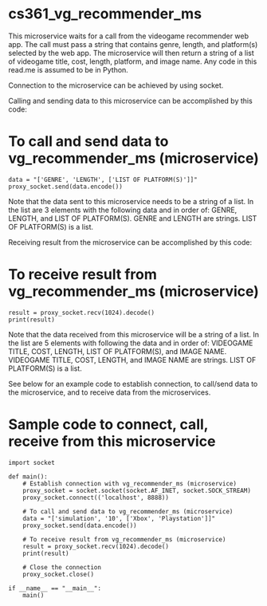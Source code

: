 # cs361_vg_recommender_ms
This microservice waits for a call from the videogame recommender web app. The call must pass a string that contains genre, length, and platform(s) selected by the web app. The microservice will then return a string of a list of videogame title, cost, length, platform, and image name. Any code in this read.me is assumed to be in Python.

Connection to the microservice can be achieved by using socket.

Calling and sending data to this microservice can be accomplished by this code:
# To call and send data to vg_recommender_ms (microservice)
    data = "['GENRE', 'LENGTH', ['LIST OF PLATFORM(S)']]"
    proxy_socket.send(data.encode())

Note that the data sent to this microservice needs to be a string of a list. In the list are 3 elements with the following data and in order of: GENRE, LENGTH, and LIST OF PLATFORM(S). GENRE and LENGTH are strings. LIST OF PLATFORM(S) is a list.

Receiving result from the microservice can be accomplished by this code:
# To receive result from vg_recommender_ms (microservice)
    result = proxy_socket.recv(1024).decode()
    print(result)

Note that the data received from this microservice will be a string of a list. In the list are 5 elements with following the data and in order of: VIDEOGAME TITLE, COST, LENGTH, LIST OF PLATFORM(S), and IMAGE NAME. VIDEOGAME TITLE, COST, LENGTH, and IMAGE NAME are strings. LIST OF PLATFORM(S) is a list.

See below for an example code to establish connection, to call/send data to the microservice, and to receive data from the microservices.

# Sample code to connect, call, receive from this microservice
    import socket
    
    def main():
        # Establish connection with vg_recommender_ms (microservice)
        proxy_socket = socket.socket(socket.AF_INET, socket.SOCK_STREAM)
        proxy_socket.connect(('localhost', 8888))
    
        # To call and send data to vg_recommender_ms (microservice)
        data = "['simulation', '10', ['Xbox', 'Playstation']]"
        proxy_socket.send(data.encode())
    
        # To receive result from vg_recommender_ms (microservice)
        result = proxy_socket.recv(1024).decode()
        print(result)
    
        # Close the connection
        proxy_socket.close()
    
    if __name__ == "__main__":
        main()
